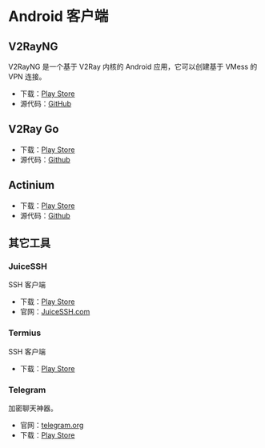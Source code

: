 # Android 客户端

## V2RayNG

V2RayNG 是一个基于 V2Ray 内核的 Android 应用，它可以创建基于 VMess 的 VPN 连接。

* 下载：[Play Store](https://play.google.com/store/apps/details?id=com.v2ray.ang)
* 源代码：[GitHub](https://github.com/2dust/v2rayNG)

## V2Ray Go

* 下载：[Play Store](https://play.google.com/store/apps/details?id=org.kkdev.v2raygo)
* 源代码：[Github](https://github.com/xiaokangwang/V2RayGO)

## Actinium

* 下载：[Play Store](https://play.google.com/store/apps/details?id=com.v2ray.actinium)
* 源代码：[Github](https://github.com/V2Ray-Android/Actinium)

## 其它工具

### JuiceSSH

SSH 客户端

* 下载：[Play Store](https://play.google.com/store/apps/details?id=com.sonelli.juicessh)
* 官网：[JuiceSSH.com](https://juicessh.com/)

### Termius

SSH 客户端

* 下载：[Play Store](https://play.google.com/store/apps/details?id=com.server.auditor.ssh.client)

### Telegram

加密聊天神器。

* 官网：[telegram.org](https://telegram.org/)
* 下载：[Play Store](https://play.google.com/store/apps/details?id=org.telegram.messenger)
